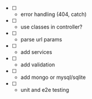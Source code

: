 - [ ] - error handling (404, catch)
- [ ] - use classes in controller?
- [ ] - parse url params
- [ ] - add services
- [ ] - add validation
- [ ] - add mongo or mysql/sqlite
- [ ] - unit and e2e testing
